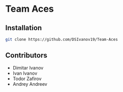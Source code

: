 # Team Aces

## Installation
```bash
git clone https://github.com/DSIvanov19/Team-Aces
```
## Contributors
- Dimitar Ivanov
- Ivan Ivanov
- Todor Zafirov 
- Andrey Andreev

